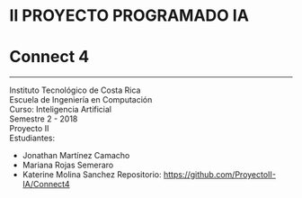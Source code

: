 # II PROYECTO PROGRAMADO IA
# Connect 4 
------------------------------------------------ 
Instituto Tecnológico de Costa Rica 	      
Escuela de Ingeniería en Computación       
Curso: Inteligencia Artificial	      
Semestre 2 - 2018		 	      
Proyecto II 			      
Estudiantes: 			      
* Jonathan Martínez Camacho 	      
* Mariana Rojas Semeraro 		      
* Katerine Molina Sanchez 
Repositorio: https://github.com/ProyectoII-IA/Connect4

